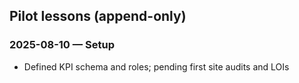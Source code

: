 ## Pilot lessons (append-only)

### 2025-08-10 — Setup
- Defined KPI schema and roles; pending first site audits and LOIs


